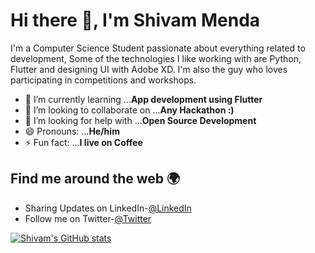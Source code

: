 <h1>Hi there 👋, I'm Shivam Menda</h1>

I'm a Computer Science Student passionate about everything related to development, Some of the technologies I like working with are Python, Flutter and designing UI with Adobe XD. I'm also the guy who loves participating in competitions and workshops.  


- 🌱 I’m currently learning ...<b>App development using Flutter</b>
- 👯 I’m looking to collaborate on ...<b>Any Hackathon :)</b>
- 🤔 I’m looking for help with ...<b>Open Source Development</b>
- 😄 Pronouns: ...<b>He/him</b>
- ⚡ Fun fact: ...<b>I live on Coffee</b>

<h2>Find me around the web 🌍</h2>

- Sharing Updates on LinkedIn-<a href="https://www.linkedin.com/in/shivam-menda-324169205/">@LinkedIn</a>
- Follow me on Twitter-<a href="https://twitter.com/ShivamMenda">@Twitter</a>

[![Shivam's GitHub stats](https://github-readme-stats.vercel.app/api?username=shivammenda&show_icons=true&theme=dracula&count_private=true)](https://github.com/anuraghazra/github-readme-stats)

